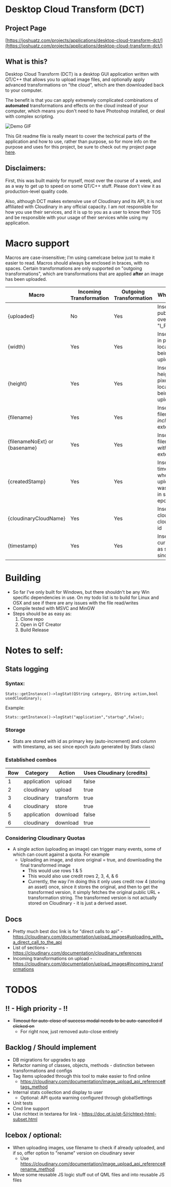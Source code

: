 # Desktop Cloud Transform (DCT)
## Project Page
[https://joshuatz.com/projects/applications/desktop-cloud-transform-dct/](https://joshuatz.com/projects/applications/desktop-cloud-transform-dct/)
## What is this?
Desktop Cloud Transform (DCT) is a desktop GUI application written with QT/C++ that allows you to upload image files, and optionally apply advanced transformations on "the cloud", which are then downloaded back to your computer.

The benefit is that you can apply extremely complicated combinations of **automated** transformations and effects on the cloud instead of your computer, which means you don't need to have Photoshop installed, or deal with complex scripting.

![Demo GIF](https://github.com/joshuatz/desktop-cloud-transform/raw/master/readme-files/Desktop%20Cloud%20Transform%20(DCT)%20-%20Dog%20Demo.gif "Using various saved configurations")

This Git readme file is really meant to cover the technical parts of the application and how to use, rather than purpose, so for more info on the purpose and uses for this project, be sure to check out my project page [here](https://joshuatz.com/projects/applications/desktop-cloud-transform-dct/).

## Disclaimers:
First, this was built mainly for myself, most over the course of a week, and as a way to get up to speed on some QT/C++ stuff. Please don't view it as production-level quality code.

Also, although DCT makes extensive use of Cloudinary and its API, it is not affiliated with Cloudinary in any official capacity. I am not responsible for how you use their services, and it is up to you as a user to know their TOS and be responsible with your usage of their services while using my application.

# Macro support
Macros are case-insensitive; I'm using camelcase below just to make it easier to read. Macros should always be enclosed in braces, with no spaces. Certain transformations are only supported on "outgoing transformations", which are transformations that are applied **after** an image has been uploaded.

Macro | Incoming Transformation | Outgoing Transformation | What it does
--- | --- | --- | ---
{uploaded} | No | Yes | Inserts public ID as overlay - "l_PUBLICID"
{width} | Yes | Yes | Inserts width in pixels of local file being uploaded
{height} | Yes | Yes | Inserts height in pixels of local file being uploaded
{filename} | Yes | Yes | Inserts the filename *including* the extension
{filenameNoExt} or {basename} | Yes | Yes | Inserts the filename *without* the extension
{createdStamp} | Yes | Yes | Inserts the timestamp of when the uploaded file was created, in secs since epoch
{cloudinaryCloudName} | Yes | Yes | Inserts *your* cloudinary cloud name / id
{timestamp} | Yes | Yes | Inserts the current time, as secs since epoch

# Building
 - So far I've only built for Windows, but there shouldn't be any Win specific dependencies in use. On my todo list is to build for Linux and OSX and see if there are any issues with the file read/writes
 - Compile tested with MSVC and MinGW
 - Steps should be as easy as:
     1. Clone repo
     2. Open in QT Creator
     3. Build Release

# Notes to self:
## Stats logging
### Syntax:
```
Stats::getInstance()->logStat(QString category, QString action,bool usedCloudinary);
```
Example:
```
Stats::getInstance()->logStat("application","startup",false);
```
### Storage
 - Stats are stored with id as primary key (auto-increment) and column with timestamp, as sec since epoch (auto generated by Stats class)
### Established combos
Row | Category | Action | Uses Cloudinary (credits)
--- | --- | --- | ---
1 | application | upload | false
2 | cloudinary | upload | true
3 | cloudinary | transform | true
4 | cloudinary | store | true
5 | application | download | false
6 | cloudinary | download | true
### Considering Cloudinary Quotas
 - A single action (uploading an image) can trigger many events, some of which can count against a quota. For example
     - Uploading an image, and store original = true, and downloading the final transformed image
         - This would use rows 1 & 5
         - This would also use credit rows 2, 3, 4, & 6
         - Currently, the way I'm doing this it only uses credit row 4 (storing an asset) once, since it stores the original, and then to get the transformed version, it simply fetches the original public URL + transformation string. The transformed version is not actually stored on Cloudinary - it is just a derived asset.
## Docs
 - Pretty much best doc link is for "direct calls to api" - https://cloudinary.com/documentation/upload_images#uploading_with_a_direct_call_to_the_api
 - List of sections - https://cloudinary.com/documentation/cloudinary_references
 - Incoming transformations on upload - https://cloudinary.com/documentation/upload_images#incoming_transformations
# TODOS
## !! - High priority - !!
 - ~~Timeout for auto-close of success modal needs to be auto-cancelled if clicked on~~
     - For right now, just removed auto-close entirely
## Backlog / Should implement
 - DB migrations for upgrades to app
 - Refactor naming of classes, objects, methods - distinction between transformations and configs
 - Tag items uploaded through this tool to make easier to find online
     - https://cloudinary.com/documentation/image_upload_api_reference#tags_method
 - Internal stats collection and display to user
     - Optional: API quota warning configured through globalSettings
 - Unit tests
 - Cmd line support
 - Use richtext in textarea for link - https://doc.qt.io/qt-5/richtext-html-subset.html
## Icebox / optional:
 - When uploading images, use filename to check if already uploaded, and if so, offer option to "rename" version on cloudinary sever
     - Use https://cloudinary.com/documentation/image_upload_api_reference#rename_method
 - Move some reusable JS logic stuff out of QML files and into reusable JS files
